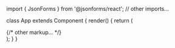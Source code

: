 import { JsonForms } from '@jsonforms/react';
// other imports...

class App extends Component {
  render() {
    return (
      <div>
        {/* other markup... */}
        <JsonForms />
      </div>
    );
  }
}